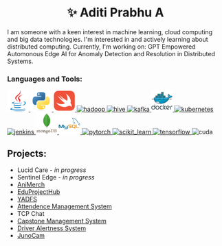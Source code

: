 <h1 align="center">✨ Aditi Prabhu A</h1>
<!-- <div align="center">

[![Typing SVG](https://readme-typing-svg.demolab.com?font=Fira+Code&weight=900&size=26&duration=3000&pause=500&color=FDFEFE&background=2A2E3425&center=true&vCenter=true&&lines=Cloud+Computing;Automation;Big+Data;)](https://git.io/typing-svg)

</div> -->


<p>I am someone with a keen interest in machine learning, cloud computing and big data technologies. I'm interested in and actively learning about distributed computing. Currently, I'm working on: GPT Empowered Automonous Edge AI for Anomaly Detection and Resolution in Distributed Systems. </p>

<h3 align="left">Languages and Tools:</h3>
<p align="left"> 
<a href="https://www.java.com" target="_blank" rel="noreferrer"> <img src="https://raw.githubusercontent.com/devicons/devicon/master/icons/java/java-original.svg" alt="java" width="50" height="50"/> </a> 
<a href="https://www.python.org" target="_blank" rel="noreferrer"> <img src="https://raw.githubusercontent.com/devicons/devicon/master/icons/python/python-original.svg" alt="python" width="50" height="50"/> </a> 
<a href="https://developer.apple.com/swift/" target="_blank" rel="noreferrer"> <img src="https://raw.githubusercontent.com/devicons/devicon/master/icons/swift/swift-original.svg" alt="swift" width="50" height="50"/> </a> 
<a href="https://hadoop.apache.org/" target="_blank" rel="noreferrer"> <img src="https://www.vectorlogo.zone/logos/apache_hadoop/apache_hadoop-icon.svg" alt="hadoop" width="50" height="50"/> </a> 
<a href="https://hive.apache.org/" target="_blank" rel="noreferrer"> <img src="https://www.vectorlogo.zone/logos/apache_hive/apache_hive-icon.svg" alt="hive" width="50" height="50"/> </a> 
<a href="https://kafka.apache.org/" target="_blank" rel="noreferrer"> <img src="https://encrypted-tbn0.gstatic.com/images?q=tbn:ANd9GcQSnImQdlGGJb_vj3hDJiuTedDU3n0VV54ysA&s" alt="kafka" width="50" height="50"/> </a> 
<a href="https://www.docker.com/" target="_blank" rel="noreferrer"> <img src="https://raw.githubusercontent.com/devicons/devicon/master/icons/docker/docker-original-wordmark.svg" alt="docker" width="50" height="50"/> </a> 
<a href="https://kubernetes.io" target="_blank" rel="noreferrer"> <img src="https://www.vectorlogo.zone/logos/kubernetes/kubernetes-icon.svg" alt="kubernetes" width="50" height="50"/> </a> 
<a href="https://www.jenkins.io" target="_blank" rel="noreferrer"> <img src="https://www.vectorlogo.zone/logos/jenkins/jenkins-icon.svg" alt="jenkins" width="50" height="50"/> </a> 
<a href="https://www.mongodb.com/" target="_blank" rel="noreferrer"> <img src="https://raw.githubusercontent.com/devicons/devicon/master/icons/mongodb/mongodb-original-wordmark.svg" alt="mongodb" width="50" height="50"/> </a> 
<a href="https://www.mysql.com/" target="_blank" rel="noreferrer"> <img src="https://raw.githubusercontent.com/devicons/devicon/master/icons/mysql/mysql-original-wordmark.svg" alt="mysql" width="50" height="50"/> </a> 
<a href="https://pytorch.org/" target="_blank" rel="noreferrer"> <img src="https://www.vectorlogo.zone/logos/pytorch/pytorch-icon.svg" alt="pytorch" width="50" height="50"/> </a> 
<a href="https://scikit-learn.org/" target="_blank" rel="noreferrer"> <img src="https://upload.wikimedia.org/wikipedia/commons/0/05/Scikit_learn_logo_small.svg" alt="scikit_learn" width="50" height="50"/> </a> 
<a href="https://www.tensorflow.org" target="_blank" rel="noreferrer"> <img src="https://www.vectorlogo.zone/logos/tensorflow/tensorflow-icon.svg" alt="tensorflow" width="50" height="50"/> </a>
<a><img src="https://camo.githubusercontent.com/0835be512e9fa96d4338a859f6615c2ef65678770c381a3327cb7213afe7c158/68747470733a2f2f75706c6f61642e77696b696d656469612e6f72672f77696b6970656469612f656e2f622f62392f4e76696469615f435544415f4c6f676f2e6a7067" alt="cuda" width="50" height="50"/></a>
</p>


## Projects:
- Lucid Care - _in progress_
- Sentinel Edge - _in progress_
- [AniMerch](https://github.com/revanthsreeram/018_036_039_070_Migrating-a-monolithic-e-commerce-application-to-a-microservices-architecture)
- [EduProjectHub](https://github.com/adi142003/Capstone_management_system_MVC)
- [YADFS](https://github.com/Cloud-Computing-Big-Data/RR-Team-1-Yet-Another-Distributed-File-System-YADFS-)
- [Attendence Management System](https://github.com/Anushkaghei/Student-Attendance-Management)
- TCP Chat
- [Capstone Management System](https://github.com/adi142003/capstone-project-management-system)
- [Driver Alertness System](https://github.com/Anushkaghei/driver-alertness)
- [JunoCam](https://github.com/kanuar/NASA_HACK)

